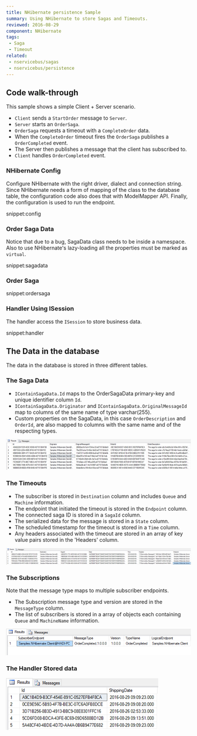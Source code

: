 ```yaml
---
title: NHibernate persistence Sample
summary: Using NHibernate to store Sagas and Timeouts.
reviewed: 2016-08-29
component: NHibernate
tags:
 - Saga
 - Timeout
related:
 - nservicebus/sagas
 - nservicebus/persistence
---
```



## Code walk-through

This sample shows a simple Client + Server scenario.

 * `Client` sends a `StartOrder` message to `Server`.
 * `Server` starts an `OrderSaga`.
 * `OrderSaga` requests a timeout with a `CompleteOrder` data.
 * When the `CompleteOrder` timeout fires the `OrderSaga` publishes a `OrderCompleted` event.
 * The Server then publishes a message that the client has subscribed to.
 * `Client` handles `OrderCompleted` event.


### NHibernate Config

Configure NHibernate with the right driver, dialect and connection string. Since NHibernate needs a form of mapping of the class to the database table, the configuration code also does that with ModelMapper API. Finally, the configuration is used to run the endpoint.

snippet:config


### Order Saga Data
Notice that due to a bug, SagaData class needs to be inside a namespace. Also to use NHibernate's lazy-loading all the properties must be marked as `virtual`.

snippet:sagadata


### Order Saga

snippet:ordersaga


### Handler Using ISession

The handler access the `ISession` to store business data.

snippet:handler


## The Data in the database

The data in the database is stored in three different tables.

### The Saga Data

 * `IContainSagaData.Id` maps to the OrderSagaData primary-key and unique identifier column `Id`.
 * `IContainSagaData.Originator` and `IContainSagaData.OriginalMessageId` map to columns of the same name of type varchar(255).
 * Custom properties on the SagaData, in this case `OrderDescription` and `OrderId`, are also mapped to columns with the same name and of the respecting types.

![](sagadata.png)


### The Timeouts

 * The subscriber is stored in `Destination` column and includes `Queue` and `Machine` information.
 * The endpoint that initiated the timeout is stored in the `Endpoint` column.
 * The connected saga ID is stored in a `SagaId` column.
 * The serialized data for the message is stored in a `State` column.
 * The scheduled timestamp for the timeout is stored in a `Time` column.
 * Any headers associated with the timeout are stored in an array of key value pairs stored in the 'Headers' column.

![](timeouts.png)


### The Subscriptions

Note that the message type maps to multiple subscriber endpoints.

 * The Subscription message type and version are stored in the `MessageType` column.
 * The list of subscribers is stored in a array of objects each containing `Queue` and `MachineName` information.

![](subscriptions.png)


### The Handler Stored data

![](handlerdoc.png)